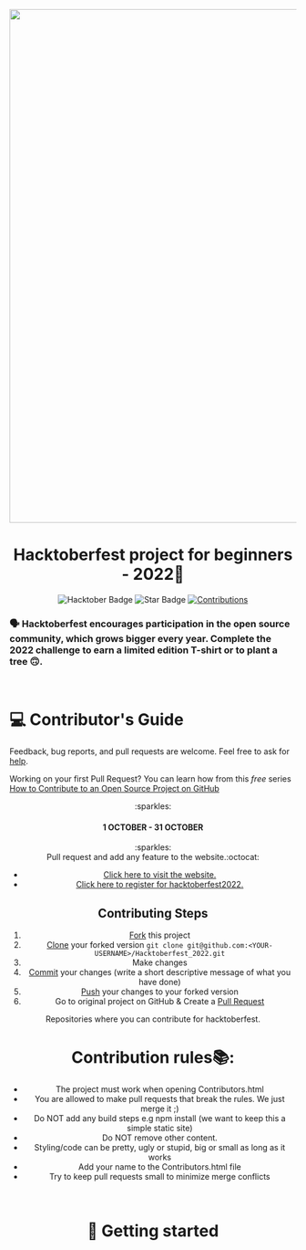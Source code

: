 <p align="center">
    <a href="https://hacktoberfest.digitalocean.com/">
      <img src="https://github.com/umilabsfikom/Hacktoberfest-2022/blob/main/Asset/HacktoberBanner.png" width=900px>
    </a>
</p>

<h1 align="center"> Hacktoberfest project for beginners - 2022🎁</h1>

<div align="center">
<img src="https://img.shields.io/badge/hacktoberfest-2022-blueviolet" alt="Hacktober Badge"/>
 <img src="https://img.shields.io/static/v1?label=%F0%9F%8C%9F&message=If%20Useful&style=style=flat&color=BC4E99" alt="Star Badge"/>
 <a href="https://github.com/iam-Rps" ><img src="https://img.shields.io/badge/Contributions-welcome-violet.svg?style=flat&logo=git" alt="Contributions" /></a>
</div>

### 🗣 Hacktoberfest encourages participation in the open source community, which grows bigger every year. Complete the 2022 challenge to earn a limited edition T-shirt or to plant a tree 🙃.

<br>

# 💻 Contributor's Guide
Feedback, bug reports, and pull requests are welcome. Feel free to ask for [help](https://github.com/umilabsfikom/Hacktoberfest-2022/issues).

Working on your first Pull Request? You can learn how from this _free_ series [How to Contribute to an Open Source Project on GitHub](https://github.com/firstcontributions/first-contributions)

<center>:sparkles:<h4>1 OCTOBER - 31 OCTOBER</h4>:sparkles:<center>
Pull request and add any feature to the website.:octocat:
    
* [Click here to visit the website.](https://hacktoberfest.com/)
* [Click here to register for hacktoberfest2022.](https://hacktoberfest.com/auth/)
    
## Contributing Steps

1. [Fork](https://help.github.com/articles/fork-a-repo/) this project
2. [Clone](https://help.github.com/articles/fork-a-repo/#step-2-create-a-local-clone-of-your-fork) your forked version `git clone git@github.com:<YOUR-USERNAME>/Hacktoberfest_2022.git`
3. Make changes 
4. [Commit](https://help.github.com/articles/adding-a-file-to-a-repository-using-the-command-line/) your changes (write a short descriptive message of what you have done)
5. [Push](https://help.github.com/articles/pushing-to-a-remote/) your changes to your forked version
6. Go to original project on GitHub & Create a [Pull Request](https://help.github.com/articles/about-pull-requests/)

Repositories where you can contribute for hacktoberfest.
<br>

# Contribution rules📚:

- The project must work when opening Contributors.html
- You are allowed to make pull requests that break the rules. We just merge it ;)
- Do NOT add any build steps e.g npm install (we want to keep this a simple static site)
- Do NOT remove other content.
- Styling/code can be pretty, ugly or stupid, big or small as long as it works
- Add your name to the Contributors.html file
- Try to keep pull requests small to minimize merge conflicts

<br>

# 💪 Getting started

